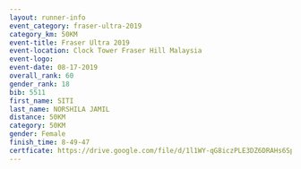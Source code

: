```yaml
---
layout: runner-info 
event_category: fraser-ultra-2019 
category_km: 50KM 
event-title: Fraser Ultra 2019 
event-location: Clock Tower Fraser Hill Malaysia 
event-logo: 
event-date: 08-17-2019 
overall_rank: 60
gender_rank: 18
bib: 5511
first_name: SITI
last_name: NORSHILA JAMIL
distance: 50KM
category: 50KM
gender: Female
finish_time: 8-49-47
certficate: https://drive.google.com/file/d/1l1WY-qG8iczPLE3DZ6DRAHs6Spv5rb8T/view?usp=sharing
---
```

